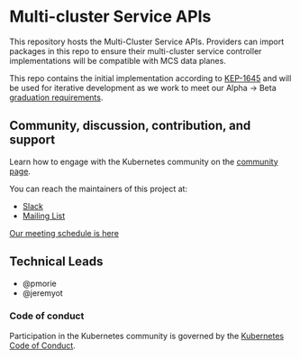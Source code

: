 # Multi-cluster Service APIs

This repository hosts the Multi-Cluster Service APIs. Providers can import packages in this repo to ensure their multi-cluster service controller implementations will be compatible with MCS data planes.

This repo contains the initial implementation according to [KEP-1645][kep] and will
be used for iterative development as we work to meet our Alpha -> Beta
[graduation requirements][grad-reqs].

[kep]: https://github.com/kubernetes/enhancements/tree/master/keps/sig-multicluster/1645-multi-cluster-services-api
[grad-reqs]: https://github.com/kubernetes/enhancements/tree/master/keps/sig-multicluster/1645-multi-cluster-services-api#alpha---beta-graduation

## Community, discussion, contribution, and support

Learn how to engage with the Kubernetes community on the [community page](http://kubernetes.io/community/).

You can reach the maintainers of this project at:

- [Slack](https://kubernetes.slack.com/messages/sig-multicluster)
- [Mailing List](https://groups.google.com/forum/#!forum/kubernetes-sig-multicluster)

[Our meeting schedule is here]( https://github.com/kubernetes/community/tree/master/sig-multicluster#meetings)


## Technical Leads

- @pmorie
- @jeremyot

### Code of conduct

Participation in the Kubernetes community is governed by the [Kubernetes Code of Conduct](code-of-conduct.md).
